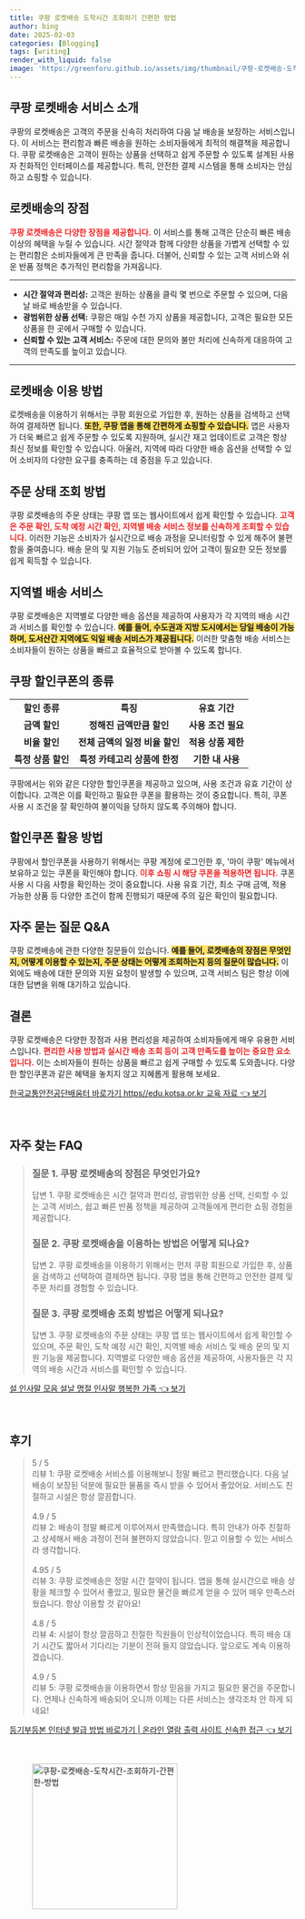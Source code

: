 ```yaml
---
title: 쿠팡 로켓배송 도착시간 조회하기 간편한 방법
author: bing
date: 2025-02-03
categories: [Blogging]
tags: [writing]
render_with_liquid: false
image: 'https://greenforu.github.io/assets/img/thumbnail/쿠팡-로켓배송-도착시간-조회하기-간편한-방법.webp'
---
```



<h2 id='쿠팡_로켓배송_서비스_소개'>쿠팡 로켓배송 서비스 소개</h2>

<p>쿠팡의 로켓배송은 고객의 주문을 신속히 처리하여 다음 날 배송을 보장하는 서비스입니다. 이 서비스는 편리함과 빠른 배송을 원하는 소비자들에게 최적의 해결책을 제공합니다. 쿠팡 로켓배송은 고객이 원하는 상품을 선택하고 쉽게 주문할 수 있도록 설계된 사용자 친화적인 인터페이스를 제공합니다. 특히, 안전한 결제 시스템을 통해 소비자는 안심하고 쇼핑할 수 있습니다.</p>

<h2 id='로켓배송의_장점'>로켓배송의 장점</h2>

<p><b><span style="color: #ee2323;">쿠팡 로켓배송은 다양한 장점을 제공합니다.</span></b> 이 서비스를 통해 고객은 단순히 빠른 배송 이상의 혜택을 누릴 수 있습니다. 시간 절약과 함께 다양한 상품을 가볍게 선택할 수 있는 편리함은 소비자들에게 큰 만족을 줍니다. 더불어, 신뢰할 수 있는 고객 서비스와 쉬운 반품 정책은 추가적인 편리함을 가져옵니다.</p>

<hr />

<ul>
    <li><b>시간 절약과 편리성:</b> 고객은 원하는 상품을 클릭 몇 번으로 주문할 수 있으며, 다음 날 바로 배송받을 수 있습니다.</li>
    <li><b>광범위한 상품 선택:</b> 쿠팡은 매일 수천 가지 상품을 제공합니다, 고객은 필요한 모든 상품을 한 곳에서 구매할 수 있습니다.</li>
    <li><b>신뢰할 수 있는 고객 서비스:</b> 주문에 대한 문의와 불만 처리에 신속하게 대응하여 고객의 만족도를 높이고 있습니다.</li>
</ul>

<hr />

<h2 id='로켓배송_이용_방법'>로켓배송 이용 방법</h2>

<p>로켓배송을 이용하기 위해서는 쿠팡 회원으로 가입한 후, 원하는 상품을 검색하고 선택하여 결제하면 됩니다. <b><span style="background-color: #ffe066;">또한, 쿠팡 앱을 통해 간편하게 쇼핑할 수 있습니다.</span></b> 앱은 사용자가 더욱 빠르고 쉽게 주문할 수 있도록 지원하며, 실시간 재고 업데이트로 고객은 항상 최신 정보를 확인할 수 있습니다. 아울러, 지역에 따라 다양한 배송 옵션을 선택할 수 있어 소비자의 다양한 요구를 충족하는 데 중점을 두고 있습니다.</p>

<h2 id='주문_상태_조회_방법'>주문 상태 조회 방법</h2>

<p>쿠팡 로켓배송의 주문 상태는 쿠팡 앱 또는 웹사이트에서 쉽게 확인할 수 있습니다. <b><span style="color: #ee2323;">고객은 주문 확인, 도착 예정 시간 확인, 지역별 배송 서비스 정보를 신속하게 조회할 수 있습니다.</span></b> 이러한 기능은 소비자가 실시간으로 배송 과정을 모니터링할 수 있게 해주어 불편함을 줄여줍니다. 배송 문의 및 지원 기능도 준비되어 있어 고객이 필요한 모든 정보를 쉽게 획득할 수 있습니다.</p>

<h2 id='지역별_배송_service'>지역별 배송 서비스</h2>

<p>쿠팡 로켓배송은 지역별로 다양한 배송 옵션을 제공하여 사용자가 각 지역의 배송 시간과 서비스를 확인할 수 있습니다. <b><span style="background-color: #ffe066;">예를 들어, 수도권과 지방 도시에서는 당일 배송이 가능하며, 도서산간 지역에도 익일 배송 서비스가 제공됩니다.</span></b> 이러한 맞춤형 배송 서비스는 소비자들이 원하는 상품을 빠르고 효율적으로 받아볼 수 있도록 합니다.</p>

<h2 id='쿠팡_할인쿠폰의_종류'>쿠팡 할인쿠폰의 종류</h2>

<table>
    <tr>
        <td style="text-align: center; height: 17px;"><b>할인 종류</b></td>
        <td style="text-align: center; height: 17px;"><b>특징</b></td>
        <td style="text-align: center; height: 17px;"><b>유효 기간</b></td>
    </tr>
    <tr>
        <td style="text-align: center; height: 17px;"><b>금액 할인</b></td>
        <td style="text-align: center; height: 17px;"><b>정해진 금액만큼 할인</b></td>
        <td style="text-align: center; height: 17px;"><b>사용 조건 필요</b></td>
    </tr>
    <tr>
        <td style="text-align: center; height: 17px;"><b>비율 할인</b></td>
        <td style="text-align: center; height: 17px;"><b>전체 금액의 일정 비율 할인</b></td>
        <td style="text-align: center; height: 17px;"><b>적용 상품 제한</b></td>
    </tr>
    <tr>
        <td style="text-align: center; height: 17px;"><b>특정 상품 할인</b></td>
        <td style="text-align: center; height: 17px;"><b>특정 카테고리 상품에 한정</b></td>
        <td style="text-align: center; height: 17px;"><b>기한 내 사용</b></td>
    </tr>
</table>

<p>쿠팡에서는 위와 같은 다양한 할인쿠폰을 제공하고 있으며, 사용 조건과 유효 기간이 상이합니다. 고객은 이를 확인하고 필요한 쿠폰을 활용하는 것이 중요합니다. 특히, 쿠폰 사용 시 조건을 잘 확인하여 불이익을 당하지 않도록 주의해야 합니다.</p>

<h2 id='할인쿠폰_활용_방법'>할인쿠폰 활용 방법</h2>

<p>쿠팡에서 할인쿠폰을 사용하기 위해서는 쿠팡 계정에 로그인한 후, '마이 쿠팡' 메뉴에서 보유하고 있는 쿠폰을 확인해야 합니다. <b><span style="color: #ee2323;">이후 쇼핑 시 해당 쿠폰을 적용하면 됩니다.</span></b> 쿠폰 사용 시 다음 사항을 확인하는 것이 중요합니다. 사용 유효 기간, 최소 구매 금액, 적용 가능한 상품 등 다양한 조건이 함께 진행되기 때문에 주의 깊은 확인이 필요합니다.</p>

<h2 id='자주묻는질문_QNA'>자주 묻는 질문 Q&A</h2>

<p>쿠팡 로켓배송에 관한 다양한 질문들이 있습니다. <b><span style="background-color: #ffe066;">예를 들어, 로켓배송의 장점은 무엇인지, 어떻게 이용할 수 있는지, 주문 상태는 어떻게 조회하는지 등의 질문이 많습니다.</span></b> 이 외에도 배송에 대한 문의와 지원 요청이 발생할 수 있으며, 고객 서비스 팀은 항상 이에 대한 답변을 위해 대기하고 있습니다.</p>

<h2 id='결론'>결론</h2>

<p>쿠팡 로켓배송은 다양한 장점과 사용 편리성을 제공하여 소비자들에게 매우 유용한 서비스입니다. <b><span style="color: #ee2323;">편리한 사용 방법과 실시간 배송 조회 등이 고객 만족도를 높이는 중요한 요소입니다.</span></b> 이는 소비자들이 원하는 상품을 빠르고 쉽게 구매할 수 있도록 도와줍니다. 다양한 할인쿠폰과 같은 혜택을 놓치지 않고 지혜롭게 활용해 보세요.</p>


<p><a class="click-button" title="한국교통안전공단배움터 바로가기 https//edu.kotsa.or.kr 교육 자료" href="https://greenforu.github.io/posts/%ED%95%9C%EA%B5%AD%EA%B5%90%ED%86%B5%EC%95%88%EC%A0%84%EA%B3%B5%EB%8B%A8%EB%B0%B0%EC%9B%80%ED%84%B0-%EB%B0%94%EB%A1%9C%EA%B0%80%EA%B8%B0-httpsedu.kotsa.or.kr-%EA%B5%90%EC%9C%A1-%EC%9E%90%EB%A3%8C/" rel="dofollow">한국교통안전공단배움터 바로가기 https//edu.kotsa.or.kr 교육 자료 👈 보기</a></p><br>
<h2 id='자주_찾는_FAQ'>자주 찾는 FAQ</h2>
<div itemscope="" itemtype="https://schema.org/FAQPage"> 
<blockquote> 
<div itemscope="" itemprop="mainEntity" itemtype="https://schema.org/Question"> 
<h3 itemprop="name">질문 1. 쿠팡 로켓배송의 장점은 무엇인가요?</h3> 
<div itemscope="" itemprop="acceptedAnswer" itemtype="https://schema.org/Answer"> 
<span itemprop="text"> 
<p>답변 1. 쿠팡 로켓배송은 시간 절약과 편리성, 광범위한 상품 선택, 신뢰할 수 있는 고객 서비스, 쉽고 빠른 반품 정책을 제공하여 고객들에게 편리한 쇼핑 경험을 제공합니다.</p> 
</span> 
</div> 
</div> 

<div itemscope="" itemprop="mainEntity" itemtype="https://schema.org/Question"> 
<h3 itemprop="name">질문 2. 쿠팡 로켓배송을 이용하는 방법은 어떻게 되나요?</h3> 
<div itemscope="" itemprop="acceptedAnswer" itemtype="https://schema.org/Answer"> 
<span itemprop="text"> 
<p>답변 2. 쿠팡 로켓배송을 이용하기 위해서는 먼저 쿠팡 회원으로 가입한 후, 상품을 검색하고 선택하여 결제하면 됩니다. 쿠팡 앱을 통해 간편하고 안전한 결제 및 주문 처리를 경험할 수 있습니다.</p> 
</span> 
</div> 
</div> 

<div itemscope="" itemprop="mainEntity" itemtype="https://schema.org/Question"> 
<h3 itemprop="name">질문 3. 쿠팡 로켓배송 조회 방법은 어떻게 되나요?</h3> 
<div itemscope="" itemprop="acceptedAnswer" itemtype="https://schema.org/Answer"> 
<span itemprop="text"> 
<p>답변 3. 쿠팡 로켓배송의 주문 상태는 쿠팡 앱 또는 웹사이트에서 쉽게 확인할 수 있으며, 주문 확인, 도착 예정 시간 확인, 지역별 배송 서비스 및 배송 문의 및 지원 기능을 제공합니다. 지역별로 다양한 배송 옵션을 제공하여, 사용자들은 각 지역의 배송 시간과 서비스를 확인할 수 있습니다.</p> 
</span> 
</div> 
</div> 

</blockquote> 
</div>
<p><a class="click-button" title="설 인사말 모음 설날 명절 인사말 행복한 가족" href="https://greenforu.github.io/posts/%EC%84%A4-%EC%9D%B8%EC%82%AC%EB%A7%90-%EB%AA%A8%EC%9D%8C-%EC%84%A4%EB%82%A0-%EB%AA%85%EC%A0%88-%EC%9D%B8%EC%82%AC%EB%A7%90-%ED%96%89%EB%B3%B5%ED%95%9C-%EA%B0%80%EC%A1%B1/" rel="dofollow">설 인사말 모음 설날 명절 인사말 행복한 가족 👈 보기</a></p><br>
<h2 id='후기'>후기</h2>
<div itemscope itemtype="https://schema.org/Product">
  <blockquote>
  <div itemprop="review" itemscope itemtype="https://schema.org/Review">
      <div itemprop="reviewRating" itemscope itemtype="https://schema.org/Rating"> <span itemprop="ratingValue">5</span> / <span itemprop="bestRating">5</span> </div>
      <span itemprop="reviewBody">리뷰 1: 쿠팡 로켓배송 서비스를 이용해보니 정말 빠르고 편리했습니다. 다음 날 배송이 보장된 덕분에 필요한 물품을 즉시 받을 수 있어서 좋았어요. 서비스도 친절하고 시설은 항상 깔끔합니다.</span>
  </div>
  <br>
  <div itemprop="review" itemscope itemtype="https://schema.org/Review">
      <div itemprop="reviewRating" itemscope itemtype="https://schema.org/Rating"> <span itemprop="ratingValue">4.9</span> / <span itemprop="bestRating">5</span> </div>
      <span itemprop="reviewBody">리뷰 2: 배송이 정말 빠르게 이루어져서 만족했습니다. 특히 안내가 아주 친절하고 상세해서 배송 과정이 전혀 불편하지 않았습니다. 믿고 이용할 수 있는 서비스라 생각합니다.</span>
  </div>
  <br>
  <div itemprop="review" itemscope itemtype="https://schema.org/Review">
      <div itemprop="reviewRating" itemscope itemtype="https://schema.org/Rating"> <span itemprop="ratingValue">4.95</span> / <span itemprop="bestRating">5</span> </div>
      <span itemprop="reviewBody">리뷰 3: 쿠팡 로켓배송은 정말 시간 절약이 됩니다. 앱을 통해 실시간으로 배송 상황을 체크할 수 있어서 좋았고, 필요한 물건을 빠르게 얻을 수 있어 매우 만족스러웠습니다. 항상 이용할 것 같아요!</span>
  </div>
  <br>
  <div itemprop="review" itemscope itemtype="https://schema.org/Review">
      <div itemprop="reviewRating" itemscope itemtype="https://schema.org/Rating"> <span itemprop="ratingValue">4.8</span> / <span itemprop="bestRating">5</span> </div>
      <span itemprop="reviewBody">리뷰 4: 시설이 항상 깔끔하고 친절한 직원들이 인상적이었습니다. 특히 배송 대기 시간도 짧아서 기다리는 기분이 전혀 들지 않았습니다. 앞으로도 계속 이용하겠습니다.</span>
  </div>
  <br>
  <div itemprop="review" itemscope itemtype="https://schema.org/Review">
      <div itemprop="reviewRating" itemscope itemtype="https://schema.org/Rating"> <span itemprop="ratingValue">4.9</span> / <span itemprop="bestRating">5</span> </div>
      <span itemprop="reviewBody">리뷰 5: 쿠팡 로켓배송을 이용하면서 항상 믿음을 가지고 필요한 물건을 주문합니다. 언제나 신속하게 배송되어 오니까 이제는 다른 서비스는 생각조차 안 하게 되네요!</span>
  </div>
  </blockquote>
</div>
<p><a class="click-button" title="등기부등본 인터넷 발급 방법 바로가기 | 온라인 열람 출력 사이트 신속한 접근" href="https://greenforu.github.io/posts/%EB%93%B1%EA%B8%B0%EB%B6%80%EB%93%B1%EB%B3%B8-%EC%9D%B8%ED%84%B0%EB%84%B7-%EB%B0%9C%EA%B8%89-%EB%B0%A9%EB%B2%95-%EB%B0%94%EB%A1%9C%EA%B0%80%EA%B8%B0-%EC%98%A8%EB%9D%BC%EC%9D%B8-%EC%97%B4%EB%9E%8C-%EC%B6%9C%EB%A0%A5-%EC%82%AC%EC%9D%B4%ED%8A%B8-%EC%8B%A0%EC%86%8D%ED%95%9C-%EC%A0%91%EA%B7%BC/" rel="dofollow">등기부등본 인터넷 발급 방법 바로가기 | 온라인 열람 출력 사이트 신속한 접근 👈 보기</a></p><br>
<figure class="image"><img src="https://greenforu.github.io/assets/img/thumbnail/쿠팡-로켓배송-도착시간-조회하기-간편한-방법.webp" alt="쿠팡-로켓배송-도착시간-조회하기-간편한-방법" width="256" height="256"></figure>